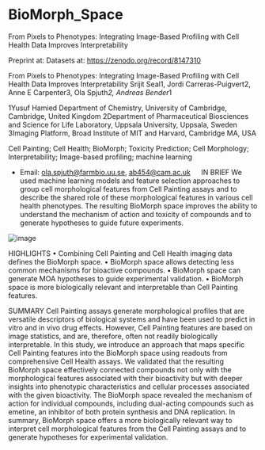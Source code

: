 # BioMorph_Space
From Pixels to Phenotypes: Integrating Image-Based Profiling with Cell Health Data Improves Interpretability 

Preprint at:
Datasets at: https://zenodo.org/record/8147310

From Pixels to Phenotypes: Integrating Image-Based Profiling with Cell Health Data Improves Interpretability 
Srijit Seal1, Jordi Carreras-Puigvert2, Anne E Carpenter3, Ola Spjuth*2, Andreas Bender*1

1Yusuf Hamied Department of Chemistry, University of Cambridge, Cambridge, United Kingdom
2Department of Pharmaceutical Biosciences and Science for Life Laboratory, Uppsala University, Uppsala, Sweden
3Imaging Platform, Broad Institute of MIT and Harvard, Cambridge MA, USA

Cell Painting; Cell Health; BioMorph; Toxicity Prediction; Cell Morphology; Interpretability; Image-based profiling; machine learning

* Email: ola.spjuth@farmbio.uu.se, ab454@cam.ac.uk
 
IN BRIEF
We used machine learning models and feature selection approaches to group cell morphological features from Cell Painting assays and to describe the shared role of these morphological features in various cell health phenotypes. The resulting BioMorph space improves the ability to understand the mechanism of action and toxicity of compounds and to generate hypotheses to guide future experiments.

![image](https://github.com/srijitseal/BioMorph_Space/assets/58182863/ac286179-b33c-44d8-8f49-967894313123)

HIGHLIGHTS
•	Combining Cell Painting and Cell Health imaging data defines the BioMorph space.
•	BioMorph space allows detecting less common mechanisms for bioactive compounds.
•	BioMorph space can generate MOA hypotheses to guide experimental validation.
•	BioMorph space is more biologically relevant and interpretable than Cell Painting features. 

SUMMARY 
Cell Painting assays generate morphological profiles that are versatile descriptors of biological systems and have been used to predict in vitro and in vivo drug effects. However, Cell Painting features are based on image statistics, and are, therefore, often not readily biologically interpretable. In this study, we introduce an approach that maps specific Cell Painting features into the BioMorph space using readouts from comprehensive Cell Health assays. We validated that the resulting BioMorph space effectively connected compounds not only with the morphological features associated with their bioactivity but with deeper insights into phenotypic characteristics and cellular processes associated with the given bioactivity. The BioMorph space revealed the mechanism of action for individual compounds, including dual-acting compounds such as emetine, an inhibitor of both protein synthesis and DNA replication. In summary, BioMorph space offers a more biologically relevant way to interpret cell morphological features from the Cell Painting assays and to generate hypotheses for experimental validation. 
